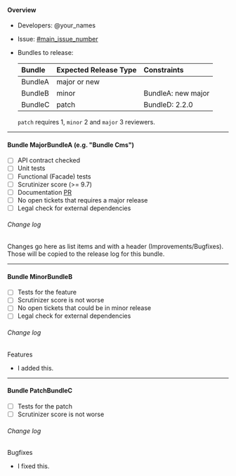 #### Overview
- Developers: @your_names

- Issue: [#main_issue_number](https://github.com/spryker/spryker/issues/issue_number)

- Bundles to release:

   Bundle       | Expected Release Type | Constraints
   :----------- | :------------         | :------------
   BundleA      | major or new          | 
   BundleB      | minor                 | BundleA: new major
   BundleC      | patch                 | BundleD: 2.2.0

   `patch` requires 1, `minor` 2 and `major` 3 reviewers.

-----------------------------------------

#### Bundle MajorBundleA (e.g. "Bundle Cms")
- [ ] API contract checked
- [ ] Unit tests
- [ ] Functional (Facade) tests
- [ ] Scrutinizer score (>= 9.7)
- [ ] Documentation [PR](https://github.com/spryker/spryker.github.io/pull/pr_number)
- [ ] No open tickets that requires a major release
- [ ] Legal check for external dependencies

###### Change log
Changes go here as list items and with a header (Improvements/Bugfixes). Those will be copied to the release log for this bundle.

-----------------------------------------

#### Bundle MinorBundleB
- [ ] Tests for the feature
- [ ] Scrutinizer score is not worse
- [ ] No open tickets that could be in minor release
- [ ] Legal check for external dependencies

###### Change log
Features
- I added this.

-----------------------------------------

#### Bundle PatchBundleC
- [ ] Tests for the patch
- [ ] Scrutinizer score is not worse

###### Change log
Bugfixes
- I fixed this.

